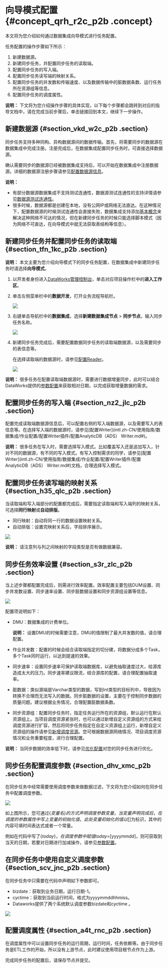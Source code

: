 # 向导模式配置 {#concept_qrh_r2c_p2b .concept}

本文将为您介绍如何通过数据集成向导模式进行任务配置。

任务配置的操作步骤如下所示：

1.  新建数据源。
2.  新建同步任务，并配置同步任务的读取端。
3.  配置同步任务的写入端。
4.  配置同步任务读写端的映射关系。
5.  配置同步任务的并发数和传输速度、以及数据传输中的脏数据条数、运行任务所在资源组等信息。
6.  配置同步任务的调度属性。

**说明：** 下文将为您介绍操作步骤的具体实现，以下每个步骤都会跳转到对应的指导文档中，请在完成当前步骤后，单击链接回到本文，继续下一步操作。

## 新建数据源 {#section_vkd_w2c_p2b .section}

同步任务支持多种同构、异构数据源间的数据传输。首先，将需要同步的数据源在数据集成中完成注册。注册完成后，在数据集成配置同步任务时，可直接选择数据源。

确认需要同步的数据源已经被数据集成支持后，可以开始在数据集成中注册数据源。详细的数据源注册步骤请参见[配置数据源信息](https://www.alibabacloud.com/help/faq-list/72788.htm)。

**说明：** 

-   有部分数据源数据集成不支持测试连通性，数据源测试连通性的支持详情请参见[数据源测试连通性](intl.zh-CN/使用指南/数据集成/数据源配置/数据源测试连通性.md#)。
-   很多时候，数据源都是创建在本地，没有公网IP或网络无法直达。在这种情况下，配置数据源的时候测试连通性会直接失败，数据集成支持添加[基本概念](../../../../intl.zh-CN/产品简介/基本概念.md#)来解决这种网络不可达的情况，但在新建同步任务的时候只能选择脚本模式（因为网络不可直达，在向导模式中就无法获取表结构等信息）。

## 新建同步任务并配置同步任务的读取端 {#section_tfn_1kc_p2b .section}

**说明：** 本文主要为您介绍向导模式下的同步任务配置，在数据集成中新建同步任务时请选择**向导模式**。

1.  以开发者身份进入[DataWorks管理控制台](https://workbench.data.aliyun.com/console)，单击对应项目操作栏中的**进入工作区**。
2.  单击左侧菜单栏中的**数据开发**，打开业务流程导航栏。

    ![](http://static-aliyun-doc.oss-cn-hangzhou.aliyuncs.com/assets/img/16216/15368041737611_zh-CN.png)

3.  右键单击导航栏中的**数据集成**，选择**新建数据集成节点** \> **同步节点**，输入同步任务名称。

    ![](http://static-aliyun-doc.oss-cn-hangzhou.aliyuncs.com/assets/img/16216/15368041737612_zh-CN.png)

4.  新建同步任务完成后，需要配置数据同步任务的读取端数据源，以及需要同步的表信息等。

    在选择读取端的数据源时，请参见[配置Reader](https://www.alibabacloud.com/help/faq-list/49806.htm)。

    ![](http://static-aliyun-doc.oss-cn-hangzhou.aliyuncs.com/assets/img/16216/15368041737614_zh-CN.png)


**说明：** 很多任务在配置读取端数据源时，需要进行数据增量同步，此时可以结合DataWorks提供的[参数配置](intl.zh-CN/使用指南/数据开发/调度配置/参数配置.md#)来获取相对日期，以完成获取增量数据的需求。

## 配置同步任务的写入端 {#section_nz2_jlc_p2b .section}

配置完成读取端数据源信息后，可以配置右侧的写入端数据源，以及需要写入的表信息等。在选择写入端的数据源时，请参见[配置Writer](intl.zh-CN/使用指南/数据集成/作业配置/配置Writer插件/配置AnalyticDB（ADS） Writer.md#)。

**说明：** 很多任务在写入时，需要选择写入模式。比如覆盖写入还是追加写入，针对不同的数据源，有不同的写入模式。有写入控制需求的同学，请参见[配置Writer](intl.zh-CN/使用指南/数据集成/作业配置/配置Writer插件/配置AnalyticDB（ADS） Writer.md#)文档，合理选择写入模式。

## 配置同步任务读写端的映射关系 {#section_h35_qlc_p2b .section}

当读取端和写入端部分的配置都完成后，需要指定读取端和写入端列的映射关系，可选择**同行映射**或**自动排版**。

-   同行映射：自动将同一行的数据设置映射关系。
-   自动排版：设置完映射关系后，字段排序展示。

![](http://static-aliyun-doc.oss-cn-hangzhou.aliyuncs.com/assets/img/16216/15368041737615_zh-CN.png)

**说明：** 请注意列与列之间映射的字段类型是否有做数据兼容。

## 同步任务效率设置 {#section_s3r_zlc_p2b .section}

当上述步骤都配置完成后，则需进行效率配置。效率配置主要包括DUM设置、同步并发数设置、同步速率设置、同步脏数据设置和同步资源组设置等信息。

![](http://static-aliyun-doc.oss-cn-hangzhou.aliyuncs.com/assets/img/16216/15368041747616_zh-CN.png)

配置项说明如下：

-   DMU：数据集成的计费单位。

    **说明：** 设置DMU的时候需要注意，DMU的值限制了最大并发数的值，请合理配置。

-   作业并发数：配置的时候会结合读取端指定的切分建，将数据分成多个Task，多个Task同时运行，以达到提速的效果。
-   同步速率：设置同步速率可保护读取端数据库，以避免抽取速度过大，给源库造成太大的压力。同步速率建议限流，结合源库的配置，请合理配置抽取速率。
-   脏数据：类似源端是Varchar类型的数据，写到Int类型的目标列中，导致因为转换不合理而无法写入的数据。同步脏数据的设置，主要在于控制同步数据的质量问题。建议根据业务情况，合理配置脏数据条数。
-   同步资源组：配置同步任务时，指定任务运行所在的资源组，默认运行在默认资源组上。当项目调度资源紧张时，也可以通过新增自定义资源组的方式来给调度资源进行扩容，然后将同步任务指定在自定义资源组上运行，新增自定义资源组的操作请参见[新增调度资源](intl.zh-CN/使用指南/数据集成/常见配置/新增调度资源.md#)。您可根据数据源网络情况、项目调度资源情况和业务重要程度，进行合理配置。

**说明：** 当同步数据的效率低下时，请参见[优化配置](intl.zh-CN/使用指南/数据集成/作业配置/优化配置.md#)对您的同步任务进行优化。

## 同步任务配置调度参数 {#section_dhv_xmc_p2b .section}

在同步任务中经常需要使用调度参数来做数据过滤，下文将为您介绍如何在同步任务中配置调度参数。

![](http://static-aliyun-doc.oss-cn-hangzhou.aliyuncs.com/assets/img/16216/15368041747617_zh-CN.png)

如上图所示，您可通过$\{变量名\}的方式声明调度参数变量，当变量声明完成后，在调度的参数属性中写上变量的初始化值，此处变量初始化的值以$\[\]为标识，其中的内容可填时间表达式或者一个常量。

例如在代码中写了$\{today\}，在调度参数中赋值today=$\[yyyymmdd\]，则可获取到当天的日期，若要对日期进行加减操作，请参见[参数配置](intl.zh-CN/使用指南/数据开发/调度配置/参数配置.md#)。

## 在同步任务中使用自定义调度参数 {#section_scv_jnc_p2b .section}

在同步任务中只需要在代码中声明如下参数即可。

-   bizdate：获取到业务日期，运行日期-1。
-   cyctime：获取到当前运行时间，格式为yyyymmddhhmiss。
-   Dataworks提供了两个系统默认调度参数bizdate和cyctime 。

![](http://static-aliyun-doc.oss-cn-hangzhou.aliyuncs.com/assets/img/16216/15368041747618_zh-CN.png)

## 配置调度属性 {#section_a4t_rnc_p2b .section}

在调度属性中可以设置同步任务的运行周期，运行时间，任务依赖等。由于同步任务是ETL工作的开始，所以没有上游节点，此时建议使用项目根节点作为上游。

完成同步任务的配置后，请保存节点并提交。

